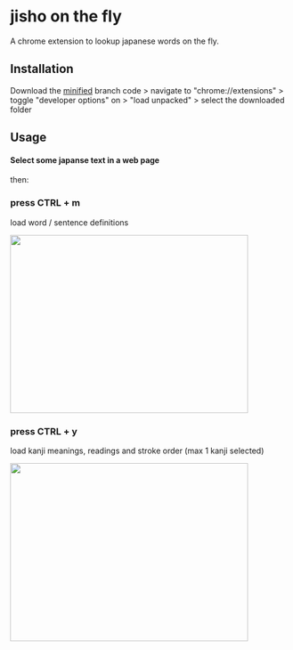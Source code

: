 # jisho on the fly

A chrome extension to lookup japanese words on the fly.

## Installation

Download the [minified](https://github.com/9elt/jisho-on-the-fly/tree/min) branch code > navigate to "chrome://extensions" > toggle "developer options" on > "load unpacked" > select the downloaded folder

## Usage

#### **Select** some japanse text in a web page

then:

### press CTRL + m

load word / sentence definitions

<img src="https://github.com/9elt/jisho-on-the-fly/blob/readme_media/media/definition.jpg" data-canonical-src="https://github.com/9elt/jisho-on-the-fly/blob/readme_media/media/definition.jpg" width="427" height="320" />

### press CTRL + y

load kanji meanings, readings and stroke order (max 1 kanji selected)

<img src="https://github.com/9elt/jisho-on-the-fly/blob/readme_media/media/kanji.jpg" data-canonical-src="https://github.com/9elt/jisho-on-the-fly/blob/readme_media/media/kanji.jpg" width="427" height="320" />
